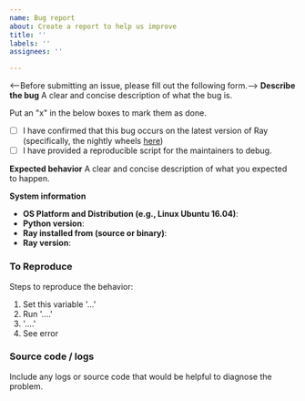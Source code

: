 ```yaml
---
name: Bug report
about: Create a report to help us improve
title: ''
labels: ''
assignees: ''

---
```


<--Before submitting an issue, please fill out the following form.-->
**Describe the bug**
A clear and concise description of what the bug is.

Put an "x" in the below boxes to mark them as done.
- [ ] I have confirmed that this bug occurs on the latest version of Ray (specifically, the nightly wheels [here](https://ray.readthedocs.io/en/latest/installation.html#latest-snapshots-nightlies))
- [ ] I have provided a reproducible script for the maintainers to debug.

**Expected behavior**
A clear and concise description of what you expected to happen.

**System information**
- **OS Platform and Distribution (e.g., Linux Ubuntu 16.04)**:
- **Python version**:
- **Ray installed from (source or binary)**:
- **Ray version**:

<!--
You can obtain the Ray version with

python -c "import ray; print(ray.__version__)"
-->

### To Reproduce

Steps to reproduce the behavior:
1. Set this variable '...'
2. Run '....'
3.  '....'
4. See error


### Source code / logs
Include any logs or source code that would be helpful to diagnose the problem.
